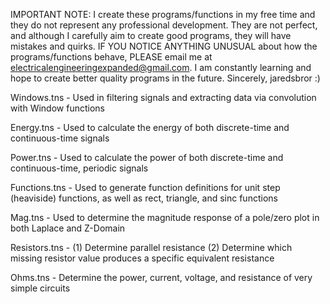 IMPORTANT NOTE:
I create these programs/functions in my free time and they do not represent any professional development.
They are not perfect, and although I carefully aim to create good programs, they will have mistakes and quirks.
IF YOU NOTICE ANYTHING UNUSUAL about how the programs/functions behave, PLEASE email me at electricalengineeringexpanded@gmail.com.
I am constantly learning and hope to create better quality programs in the future.
Sincerely,
jaredsbror :)

Windows.tns - Used in filtering signals and extracting data via convolution with Window functions

Energy.tns - Used to calculate the energy of both discrete-time and continuous-time signals

Power.tns - Used to calculate the power of both discrete-time and continuous-time, periodic signals

Functions.tns - Used to generate function definitions for unit step (heaviside) functions, as well as rect, triangle, and sinc functions

Mag.tns - Used to determine the magnitude response of a pole/zero plot in both Laplace and Z-Domain

Resistors.tns - (1) Determine parallel resistance (2) Determine which missing resistor value produces a specific equivalent resistance

Ohms.tns - Determine the power, current, voltage, and resistance of very simple circuits

